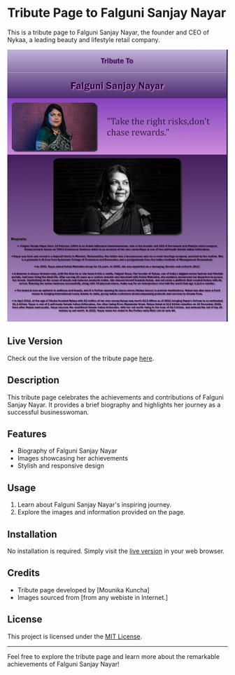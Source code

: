# Tribute Page to Falguni Sanjay Nayar

This is a tribute page to Falguni Sanjay Nayar, the founder and CEO of Nykaa, a leading beauty and lifestyle retail company.

![Tribute Page Preview](preview.png)

## Live Version

Check out the live version of the tribute page [here](https://yourusername.github.io/tribute/).

## Description

This tribute page celebrates the achievements and contributions of Falguni Sanjay Nayar. It provides a brief biography and highlights her journey as a successful businesswoman.

## Features

- Biography of Falguni Sanjay Nayar
- Images showcasing her achievements
- Stylish and responsive design
## Usage

1. Learn about Falguni Sanjay Nayar's inspiring journey.
2. Explore the images and information provided on the page.

## Installation

No installation is required. Simply visit the [live version](https://yourusername.github.io/tribute/) in your web browser.

## Credits

- Tribute page developed by [Mounika Kuncha]
- Images sourced from [from any webiste in Internet.]

## License

This project is licensed under the [MIT License](LICENSE).

---

Feel free to explore the tribute page and learn more about the remarkable achievements of Falguni Sanjay Nayar!
